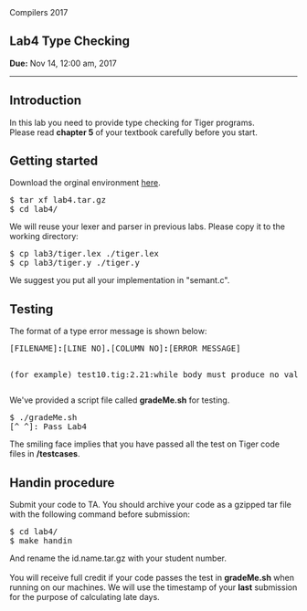 <!DOCTYPE html PUBLIC "-//W3C//DTD XHTML 1.0 Transitional//EN" "http://www.w3.org/TR/xhtml1/DTD/xhtml1-transitional.dtd">
<html>
<head>
</head>

<body onload="on_resize()" onclick="on_resize()">
<div id="header">
<span class="MainTitle">Compilers</span>
<span class="SubTitle">2017</span>
</div>

<div id="content">
	<h2>Lab4 Type Checking</h2>
	<p>
	<b>Due:</b> Nov 14, 12:00 am, 2017</br> 
	</p>
<hr>

<h2>Introduction</h2>
<p>
In this lab you need to provide type checking for Tiger programs. <br/>Please read <b>chapter 5</b> of your textbook carefully before you start.
</p>

<h2>Getting started</h2>
<p>
Download the orginal environment <a href="https://ipads.se.sjtu.edu.cn/courses/compilers/handout-2017/lab4.tar.gz">here</a>.
<pre>
$ tar xf lab4.tar.gz
$ cd lab4/
</pre>

We will reuse your lexer and parser in previous labs. Please copy it to the working directory:
<pre>
$ cp lab3/tiger.lex ./tiger.lex
$ cp lab3/tiger.y ./tiger.y
</pre>
</p>
<p>
We suggest you put all your implementation in "semant.c".
</p>

<h2>Testing</h2>
<p>
The format of a type error message is shown below: 
<pre>
[FILENAME]<b>:</b>[LINE NO]<b>.</b>[COLUMN NO]<b>:</b>[ERROR MESSAGE]

(for example) test10.tig:2.21:while body must produce no value 
</pre>

We've provided a script file called <b>gradeMe.sh</b> for testing. <br/> 

<pre>
$ ./gradeMe.sh 
[^_^]: Pass Lab4
</pre> 

The smiling face implies that you have passed all the test on Tiger code files in <b>/testcases</b>. 
</p>

<h2>Handin procedure</h2>
<p>
Submit your code to TA. You should archive your code as a gzipped tar file with the following command before submission:
<pre>
$ cd lab4/
$ make handin
</pre>
And rename the id.name.tar.gz with your student number. </br></br>
You will receive full credit if your code passes the test in <b>gradeMe.sh</b> when running on our machines. We will use the timestamp of your <b>last</b> submission for the purpose of calculating late days.

</p>

